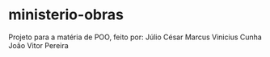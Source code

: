 # ministerio-obras
 Projeto para a matéria de POO, feito por:
 Júlio César
 Marcus Vinicius Cunha
 João Vitor Pereira
